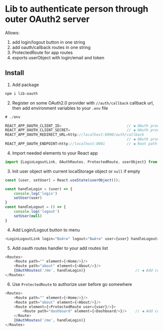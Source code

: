 # Lib to authenticate person through outer OAuth2 server

Allows:
1. add login/logout button in one string
2. add oauth/callback routes in one string
3. ProtectedRoute for app routes
4. exports userObject with login/email and token

## Install

1. Add package
```bash
npm i lib-oauth
```

2. Register on some OAuth2.0 provider with `//auth/callback` callback url, then add environment variables to your `.env` file
```js 
# ./env

REACT_APP_OAUTH_CLIENT_ID=                              // ◀ OAuth provider clientId
REACT_APP_OAUTH_CLIENT_SECRET=                          // ◀ OAuth provider Secret
REACT_APP_OAUTH_REDIRECT_URL=http://localhost:8000/auth/callback    
                                                        // ◀ OAuth provider callback url
REACT_APP_OAUTH_ENDPOINT=http://localhost:8001          // ◀ Root path of your app, for logout

```

4. Import needed elements to your React app
```js
import {LoginLogoutLink, OAuthRoutes, ProtectedRoute, userObject} from "lib-oauth"
```

3. Init user object with current localStorage object or `null` if empty
```js
const [user, setUser] = React.useState(userObject());

const handleLogin = (user) => {
    console.log('login')
    setUser(user)
}
const handleLogout = () => {
    console.log('logout')
    setUser(null)
}
```

4. Add Login/Logout button to menu
```js
<LoginLogoutLink login="Войти" logout="Выйти" user={user} handleLogout={handleLogout}/>
```

5. Add oauth routes handler to your add routes list
```js
<Routes>
    <Route path="" element={<Home/>}/>
    <Route path="about" element={<About/>}/>
    {OAuthRoutes('/me', handleLogin)}                       // ◀ Add code here
</Routes>
```

6. Use `ProtectedRoute` to authorize user before go somewhere
```js
<Routes>
    <Route path="" element={<Home/>}/>
    <Route path="about" element={<About/>}/>
    <Route element={<ProtectedRoute user={user}/>}>
        <Route path="dashboard" element={<Dashboard/>}/>    // ◀ Add code here
    </Route>
    {OAuthRoutes('/me', handleLogin)}
</Routes>
```
